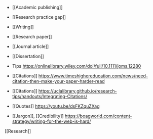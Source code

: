 - [[Academic publishing]]
- [[Research practice gap]]
- [[Writing]]
- [[Research paper]]
- [[Journal article]]
- [[Dissertation]]

- Tips https://onlinelibrary.wiley.com/doi/full/10.1111/joms.12280

- [[Citations]] https://www.timeshighereducation.com/news/need-citation-then-make-your-paper-harder-read

- [[Citations]] https://uclalibrary.github.io/research-tips/handouts/Integrating-Citations/

- [[Quotes]] https://youtu.be/dsFKZquZXag

- [[Jargon]], [[Credibility]] https://boagworld.com/content-strategy/writing-for-the-web-is-hard/

[[Research]]
